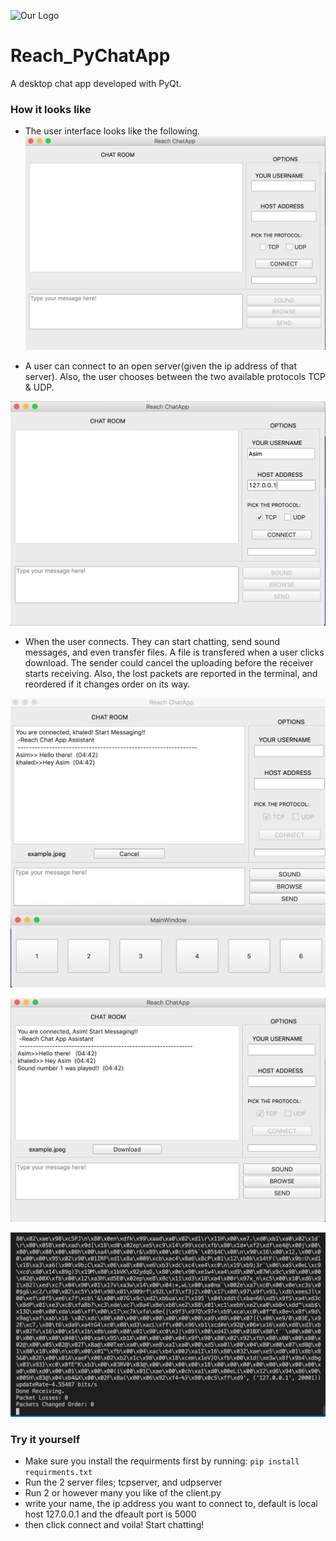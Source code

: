 ![Our Logo](https://github.com/asimokby/Desktop-Chat-App-TCP-UDP/blob/master/LOGO/LogoMakr_92Mx4V.png)
# Reach_PyChatApp

A desktop chat app developed with PyQt. 



### How it looks like

- The user interface looks like the following. 
![Our Logo](https://github.com/asimokby/Desktop-Chat-App-TCP-UDP/blob/master/screenshots/ui.png)

- A user can connect to an open server(given the ip address of that server). Also, the user chooses between the two available protocols TCP & UDP. 

![Our Logo](https://github.com/asimokby/Desktop-Chat-App-TCP-UDP/blob/master/screenshots/connect.png)

- When the user connects. They can start chatting, send sound messages, and even transfer files. A file is transfered when a user clicks download. The sender could cancel the uploading before the receiver starts receiving. Also, the lost packets are reported in the terminal, and reordered if it changes order on its way. 

![Our Logo](https://github.com/asimokby/Desktop-Chat-App-TCP-UDP/blob/master/screenshots/soundWindow.png)

![Our Logo](https://github.com/asimokby/Desktop-Chat-App-TCP-UDP/blob/master/screenshots/chating-fileTransfer.png)

![Our Logo](https://github.com/asimokby/Desktop-Chat-App-TCP-UDP/blob/master/screenshots/packetLoss.png)


### Try it yourself

 * Make sure you install the requirments first by running:
   `pip install requirments.txt`    
 * Run the 2 server files; tcpserver, and udpserver
 * Run 2 or however many you like of the client.py
 * write your name, the ip address you want to connect to, default is local host 127.0.0.1 and the dfeault port is 5000
 * then click connect and voila! Start chatting!
 
